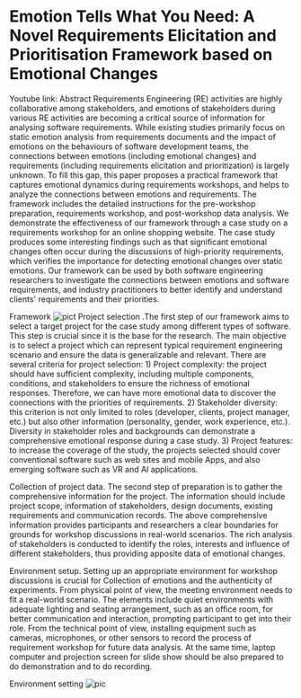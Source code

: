 # Emotion Tells What You Need: A Novel Requirements Elicitation and Prioritisation Framework based on Emotional Changes
Youtube link:
Abstract
Requirements Engineering (RE) activities are highly collaborative among stakeholders, and emotions of stakeholders during various RE activities are becoming a critical source of information for analysing software requirements. While existing studies primarily focus on static emotion analysis from requirements documents and the impact of emotions on the behaviours of software development teams, the connections between emotions (including emotional changes) and requirements (including requirements elicitation and prioritization) is largely unknown. To fill this gap, this paper proposes a practical framework that captures emotional dynamics during requirements workshops, and helps to analyze the connections between emotions and requirements. The framework includes the detailed instructions for the pre-workshop preparation, requirements workshop, and post-workshop data analysis. We demonstrate the effectiveness of our framework through a case study on a requirements workshop for an online shopping website. The case study produces some interesting findings such as that significant emotional changes often occur during the discussions of high-priority requirements, which verifies the importance for detecting emotional changes over static emotions. Our framework can be used by both software engineering researchers to investigate the connections between emotions and software requirements, and industry practitioners to better identify and understand clients' requirements and their priorities.

Framework
![pict](https://github.com/Ben5460/REPF/assets/27323717/2bf7d4fb-6f3c-4667-916a-ab2ee18ce57e)
Project selection .The first step of our framework aims to select a target project for the case study among different types of software. This step is crucial since it is the base for the research. The main objective is to select a project which can represent typical requirement engineering scenario and ensure the data is generalizable and relevant. There are several criteria for project selection: 1) Project complexity: the project should have sufficient complexity, including multiple components, conditions, and stakeholders to ensure the richness of emotional responses. Therefore, we can have more emotional data to discover the connections with the priorities of requirements. 2) Stakeholder diversity: this criterion is not only limited to roles (developer, clients, project manager, etc.) but also other information (personality, gender, work experience, etc.). Diversity in stakeholder roles and backgrounds can demonstrate a comprehensive emotional response during a case study. 3) Project features: to increase the coverage of the study, the projects selected should cover conventional software such as web sites and mobile Apps, and also emerging software such as VR and AI applications.

Collection of project data. 
The second step of preparation is to gather the comprehensive information for the project. The information should include project scope, information of stakeholders, design documents, existing requirements and communication records. The above comprehensive information provides participants and researchers a clear boundaries for grounds for workshop discussions in real-world scenarios. The rich analysis of stakeholders is conducted to identify the roles, interests and influence of different stakeholders, thus providing apposite data of emotional changes.

Environment setup. 
Setting up an appropriate environment for workshop discussions is crucial for Collection of emotions and the authenticity of experiments. From physical point of view, the meeting environment needs to fit a real-world scenario. The elements include quiet environments with adequate lighting and seating arrangement, such as an office room, for better communication and interaction, prompting participant to get into their role. From the technical point of view, installing equipment such as cameras, microphones, or other sensors to record the process of requirement workshop for future data analysis. At the same time, laptop computer and projection screen for slide show should be also prepared to do demonstration and to do recording.

Environment setting
![pic](https://github.com/Ben5460/REPF/assets/27323717/3849efd8-fed0-416f-bc69-c46dedebacb3)
